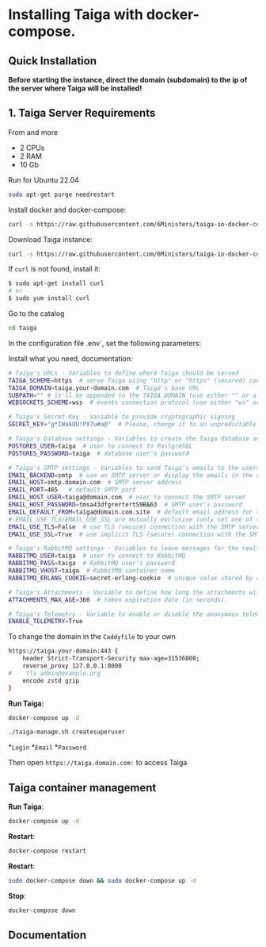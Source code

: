 # Installing Taiga with docker-compose.

## Quick Installation

**Before starting the instance, direct the domain (subdomain) to the ip of the server where Taiga will be installed!**

## 1. Taiga Server Requirements
From and more
- 2 CPUs
- 2 RAM 
- 10 Gb 

Run for Ubuntu 22.04

``` bash
sudo apt-get purge needrestart
```

Install docker and docker-compose:

``` bash
curl -s https://raw.githubusercontent.com/6Ministers/taiga-io-docker-compose-for-projects/master/setup.sh | sudo bash -s
```

Download Taiga instance:


``` bash
curl -s https://raw.githubusercontent.com/6Ministers/taiga-io-docker-compose-for-projects/master/download.sh | sudo bash -s taiga
```

If `curl` is not found, install it:

``` bash
$ sudo apt-get install curl
# or
$ sudo yum install curl
```

Go to the catalog

``` bash
cd taiga
```
In the configuration file .env`, set the following parameters:

Install what you need, documentation:

``` bash
# Taiga's URLs - Variables to define where Taiga should be served
TAIGA_SCHEME=https  # serve Taiga using "http" or "https" (secured) connection
TAIGA_DOMAIN=taiga.your-domain.com  # Taiga's base URL
SUBPATH="" # it'll be appended to the TAIGA_DOMAIN (use either "" or a "/subpath")
WEBSOCKETS_SCHEME=wss  # events connection protocol (use either "ws" or "wss")

# Taiga's Secret Key - Variable to provide cryptographic signing
SECRET_KEY="g*IWakUU!PX7u#a@"  # Please, change it to an unpredictable value!!

# Taiga's Database settings - Variables to create the Taiga database and connect to it
POSTGRES_USER=taiga  # user to connect to PostgreSQL
POSTGRES_PASSWORD=taiga  # database user's password

# Taiga's SMTP settings - Variables to send Taiga's emails to the users
EMAIL_BACKEND=smtp  # use an SMTP server or display the emails in the console (either "smtp" or "console")
EMAIL_HOST=smtp.domain.com  # SMTP server address
EMAIL_PORT=465   # default SMTP port
EMAIL_HOST_USER=taiga@domain.com  # user to connect the SMTP server
EMAIL_HOST_PASSWORD=tmsa43dfgrertertS9B&63  # SMTP user's password
EMAIL_DEFAULT_FROM=taiga@domain.com.site  # default email address for the automated emails
# EMAIL_USE_TLS/EMAIL_USE_SSL are mutually exclusive (only set one of those to True)
EMAIL_USE_TLS=False  # use TLS (secure) connection with the SMTP server
EMAIL_USE_SSL=True  # use implicit TLS (secure) connection with the SMTP server

# Taiga's RabbitMQ settings - Variables to leave messages for the realtime and asynchronous events
RABBITMQ_USER=taiga  # user to connect to RabbitMQ
RABBITMQ_PASS=taiga  # RabbitMQ user's password
RABBITMQ_VHOST=taiga  # RabbitMQ container name
RABBITMQ_ERLANG_COOKIE=secret-erlang-cookie  # unique value shared by any connected instance of RabbitMQ

# Taiga's Attachments - Variable to define how long the attachments will be accesible
ATTACHMENTS_MAX_AGE=360  # token expiration date (in seconds)

# Taiga's Telemetry - Variable to enable or disable the anonymous telemetry
ENABLE_TELEMETRY=True
```


To change the domain in the `Caddyfile` to your own

``` bash
https://taiga.your-domain:443 {
    header Strict-Transport-Security max-age=31536000;
    reverse_proxy 127.0.0.1:8000
#    tls admin@example.org
	encode zstd gzip
}
```

**Run Taiga:**

``` bash
docker-compose up -d
```

``` bash
./taiga-manage.sh createsuperuser
```

*`Login`
*`Email`
*`Password`

Then open `https://taiga.domain.com:` to access Taiga





## Taiga container management

**Run Taiga**:

``` bash
docker-compose up -d
```

**Restart**:

``` bash
docker-compose restart
```

**Restart**:

``` bash
sudo docker-compose down && sudo docker-compose up -d
```

**Stop**:

``` bash
docker-compose down
```

## Documentation

